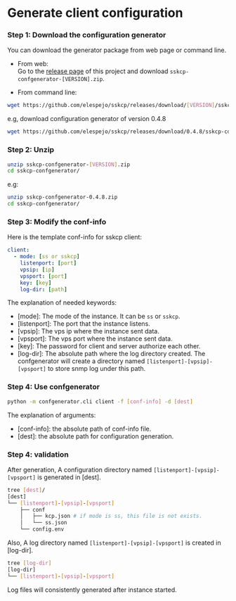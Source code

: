 # Generate client configuration

### Step 1: Download the configuration generator
You can download the generator package from web page or command line.

* From web:  
    Go to the [release page](https://github.com/elespejo/sskcp/releases) of this project and download `sskcp-confgenerator-[VERSION].zip`.

* From command line:  
```bash
wget https://github.com/elespejo/sskcp/releases/download/[VERSION]/sskcp-confgenerator-[VERSION].zip
```
e.g, download configuration generator of version 0.4.8
```bash
wget https://github.com/elespejo/sskcp/releases/download/0.4.8/sskcp-confgenerator-0.4.8.zip
```

### Step 2: Unzip
```bash
unzip sskcp-confgenerator-[VERSION].zip
cd sskcp-confgenerator/
```
e.g:
```bash
unzip sskcp-confgenerator-0.4.8.zip
cd sskcp-confgenerator/
```

### Step 3: Modify the conf-info

Here is the template conf-info for sskcp client:
```yaml
client:
  - mode: [ss or sskcp]
    listenport: [port]
    vpsip: [ip]
    vpsport: [port]
    key: [key]
    log-dir: [path]
```
The explanation of needed keywords:
* [mode]: The mode of the instance. It can be `ss` or `sskcp`.
* [listenport]: The port that the instance listens.
* [vpsip]: The vps ip where the instance sent data. 
* [vpsport]: The vps port where the instance sent data.
* [key]: The password for client and server authorize each other.
* [log-dir]: The absolute path where the log directory created. The confgenerator will create a directory named `[listenport]-[vpsip]-[vpsport]` to store snmp log under this path.

### Step 4: Use confgenerator

```bash
python -m confgenerator.cli client -f [conf-info] -d [dest]
```
The explanation of arguments:
* [conf-info]: the absolute path of conf-info file.
* [dest]: the absolute path for configuration generation.

### Step 4: validation

After generation, A configuration directory named `[listenport]-[vpsip]-[vpsport]` is generated in [dest].
```bash
tree [dest]/
[dest]
└── [listenport]-[vpsip]-[vpsport]
    ├── conf
    │   ├── kcp.json # if mode is ss, this file is not exists.
    │   └── ss.json 
    └── config.env
```
Also, A log directory named `[listenport]-[vpsip]-[vpsport]` is created in [log-dir].
```bash
tree [log-dir]
[log-dir]
└── [listenport]-[vpsip]-[vpsport]
``` 
Log files will consistently generated after instance started.